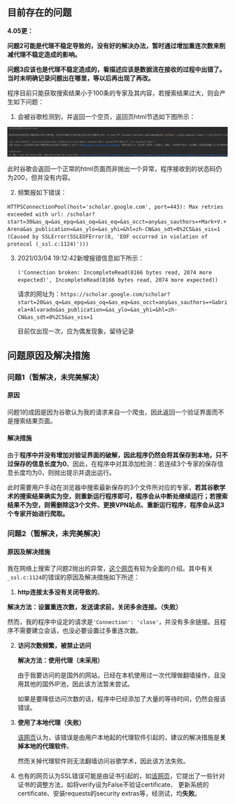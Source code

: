 ##  目前存在的问题

**4.05更：**

**问题2可能是代理不稳定导致的，没有好的解决办法，暂时通过增加重连次数来削减代理不稳定造成的影响。**

 **问题3应该也是代理不稳定造成的，看描述应该是数据流在接收的过程中出错了。当时未明确记录问题出在哪里，等以后再出现了再改。**

程序目前只能获取搜索结果小于100条的专家及其内容，若搜索结果过大，则会产生如下问题：

1. 会被谷歌检测到，并返回一个空页，返回页html节选如下图所示：

![error_caught](./example/error_caught.png)

  此时谷歌会返回一个正常的html页面而非抛出一个异常，程序接收到的状态码仍为200，但并没有内容。

2. 频繁报如下错误：

`HTTPSConnectionPool(host='scholar.google.com', port=443): Max retries exceeded with url: /scholar?start=30&as_q=&as_epq=&as_oq=&as_eq=&as_occt=any&as_sauthors=+Mark+V.+Arena&as_publication=&as_ylo=&as_yhi=&hl=zh-CN&as_sdt=0%2C5&as_vis=1 (Caused by SSLError(SSLEOFError(8, 'EOF occurred in violation of protocol (_ssl.c:1124)')))`

3. 2021/03/04 19:12:42新增报错信息如下所示：

   `('Connection broken: IncompleteRead(8166 bytes read, 2074 more expected)', IncompleteRead(8166 bytes read, 2074 more expected))`

   请求的网址为：`https://scholar.google.com/scholar?start=20&as_q=&as_epq=&as_oq=&as_eq=&as_occt=any&as_sauthors=+Gabriela+Alvarado&as_publication=&as_ylo=&as_yhi=&hl=zh-CN&as_sdt=0%2C5&as_vis=1`

   目前仅出现一次，应为偶发现象，留待记录

##  问题原因及解决措施

###  问题1（暂解决，未完美解决）

####  原因

问题1的成因是因为谷歌认为我的请求来自一个爬虫，因此返回一个验证界面而不是搜索结果页面。

####  解决措施

由于**程序中并没有增加对验证界面的破解，因此程序仍然会将其保存到本地，只不过保存的信息长度为0**。因此，在程序中对其添加检测：若连续3个专家的保存信息长度均为0，则抛出提示并退出运行。

此时需要用户手动在浏览器中搜索最新保存的3个文件所对应的专家，**若其谷歌学术的搜索结果确实为空，则重新运行程序即可，程序会从中断处继续运行；若搜索结果不为空，则需删除这3个文件、更换VPN站点、重新运行程序，程序会从这3个专家开始进行爬取。**

### 问题2（暂解决，未完美解决）

####  原因及解决措施

我在网络上搜索了问题2抛出的异常，[这个网页](https://www.pythonheidong.com/blog/article/609527/28b59495099c3e30f4a4/)有较为全面的介绍。其中有关`_ssl.c:1124`的错误的原因及解决措施如下所述：

1. **http连接太多没有关闭导致的**。

​      **解决方法：设置重连次数，发送请求前，关闭多余连接。（失败）**

​      然而，我的程序中设定的请求是`'Connection': 'close'`，并没有多余链接。且程序不需要建立会话，也没必要设置过多重连次数。

2. **访问次数频繁，被禁止访问**

   **解决方法：使用代理（未采用）**

   由于我要访问的是国外的网站，已经在本机使用过一次代理做翻墙操作，且没用其他的国外IP池，因此该方法暂未尝试。

   如果是要降低访问次数的话，程序中已经添加了大量的等待时间，仍然会报该错误。

3. **使用了本地代理（失败）**

   [该网页](https://blog.csdn.net/qq_29176323/article/details/112844648)认为，该错误是由用户本地起的代理软件引起的，建议的解决措施是**关掉本地的代理软件**。

   然而关掉代理软件则无法翻墙访问谷歌学术，因此该方法失败。

4. 也有的网页认为SSL错误可能是由证书引起的，如[该网页](https://www.jianshu.com/p/8deb13738d2c)，它提出了一些针对证书的调整方法，如将verify设为False不验证certificate、 更新系统的certificate、安装requests的security extras等，经测试，均**失败**。

   ### 

